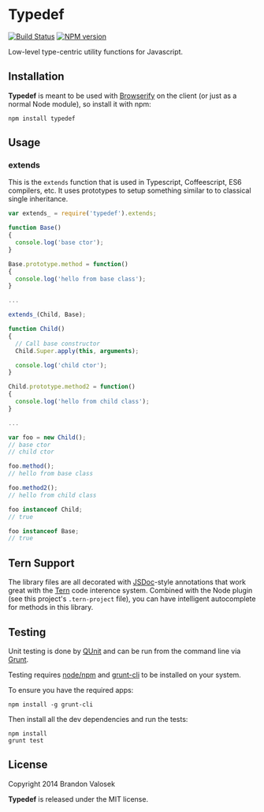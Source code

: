 # Typedef

[![Build Status](https://travis-ci.org/bvalosek/typedef.png?branch=master)](https://travis-ci.org/bvalosek/typedef)
[![NPM version](https://badge.fury.io/js/typedef.png)](http://badge.fury.io/js/typedef)

Low-level type-centric utility functions for Javascript.

## Installation

**Typedef** is meant to be used with [Browserify](http://browserify.org/) on
the client (or just as a normal Node module), so install it with npm:

```
npm install typedef
```

## Usage

### extends

This is the `extends` function that is used in Typescript, Coffeescript, ES6
compilers, etc. It uses prototypes to setup something similar to to classical
single inheritance.

```javascript
var extends_ = require('typedef').extends;

function Base()
{
  console.log('base ctor');
}

Base.prototype.method = function()
{
  console.log('hello from base class');
}

...

extends_(Child, Base);

function Child()
{
  // Call base constructor
  Child.Super.apply(this, arguments);

  console.log('child ctor');
}

Child.prototype.method2 = function()
{
  console.log('hello from child class');
}

...

var foo = new Child();
// base ctor
// child ctor

foo.method();
// hello from base class

foo.method2();
// hello from child class

foo instanceof Child;
// true

foo instanceof Base;
// true
```

## Tern Support

The library files are all decorated with [JSDoc](http://usejsdoc.org/)-style
annotations that work great with the [Tern](http://ternjs.net/) code interence
system. Combined with the Node plugin (see this project's `.tern-project`
file), you can have intelligent autocomplete for methods in this library.

## Testing

Unit testing is done by [QUnit](http://qunitjs.com/) and can be run from the
command line via [Grunt](http://gruntjs.com/).

Testing requires [node/npm](http://nodejs.org) and
[grunt-cli](https://github.com/gruntjs/grunt-cli) to be installed on your
system.

To ensure you have the required apps:

```
npm install -g grunt-cli
```

Then install all the dev dependencies and run the tests:

```
npm install
grunt test
```

## License
Copyright 2014 Brandon Valosek

**Typedef** is released under the MIT license.


